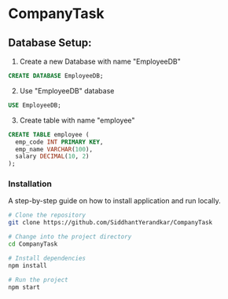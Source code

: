 # CompanyTask

## Database Setup:

1. Create a new Database with name "EmployeeDB"
 
```sql
CREATE DATABASE EmployeeDB;
```
2. Use "EmployeeDB" database

```sql
USE EmployeeDB;
```
3. Create table with name "employee"

```sql
CREATE TABLE employee (
  emp_code INT PRIMARY KEY,
  emp_name VARCHAR(100),    
  salary DECIMAL(10, 2)
);
```


### Installation

A step-by-step guide on how to install application and run locally.

```bash
# Clone the repository
git clone https://github.com/SiddhantYerandkar/CompanyTask

# Change into the project directory
cd CompanyTask

# Install dependencies
npm install

# Run the project
npm start